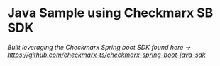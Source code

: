 # Java Sample using Checkmarx SB SDK
 _Built leveraging the Checkmarx Spring boot SDK found here -> https://github.com/checkmarx-ts/checkmarx-spring-boot-java-sdk_